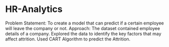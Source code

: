 # HR-Analytics
Problem Statement: To create a model that can predict if a certain employee will leave the company or not. Approach: The dataset contained employee details of a company. Explored the data to identify the key factors that may affect attrition. Used CART Algorithm to predict the Attrition. 
